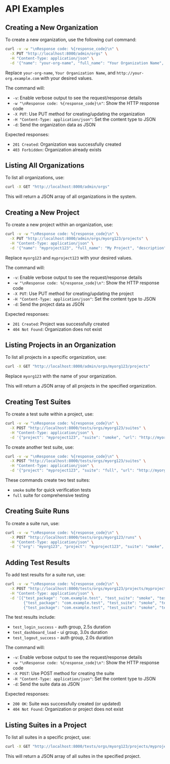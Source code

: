 # API Examples

## Creating a New Organization

To create a new organization, use the following curl command:

```bash
curl -v -w "\nResponse code: %{response_code}\n" \
  -X PUT "http://localhost:8000/admin/orgs" \
  -H "Content-Type: application/json" \
  -d '{"name": "your-org-name", "full_name": "Your Organization Name", "url": "http://your-org.example.com"}'
```

Replace `your-org-name`, `Your Organization Name`, and `http://your-org.example.com` with your desired values.

The command will:
- `-v`: Enable verbose output to see the request/response details
- `-w "\nResponse code: %{response_code}\n"`: Show the HTTP response code
- `-X PUT`: Use PUT method for creating/updating the organization
- `-H "Content-Type: application/json"`: Set the content type to JSON
- `-d`: Send the organization data as JSON

Expected responses:
- `201 Created`: Organization was successfully created
- `403 Forbidden`: Organization already exists

## Listing All Organizations

To list all organizations, use:

```bash
curl -X GET "http://localhost:8000/admin/orgs"
```

This will return a JSON array of all organizations in the system.

## Creating a New Project

To create a new project within an organization, use:

```bash
curl -v -w "\nResponse code: %{response_code}\n" \
  -X PUT "http://localhost:8000/admin/orgs/myorg123/projects" \
  -H "Content-Type: application/json" \
  -d '{"name": "myproject123", "full_name": "My Project", "description": "First project in organization", "url": "http://myproject123.example.com", "org": "myorg123"}'
```

Replace `myorg123` and `myproject123` with your desired values.

The command will:
- `-v`: Enable verbose output to see the request/response details
- `-w "\nResponse code: %{response_code}\n"`: Show the HTTP response code
- `-X PUT`: Use PUT method for creating/updating the project
- `-H "Content-Type: application/json"`: Set the content type to JSON
- `-d`: Send the project data as JSON

Expected responses:
- `201 Created`: Project was successfully created
- `404 Not Found`: Organization does not exist

## Listing Projects in an Organization

To list all projects in a specific organization, use:

```bash
curl -X GET "http://localhost:8000/admin/orgs/myorg123/projects"
```

Replace `myorg123` with the name of your organization.

This will return a JSON array of all projects in the specified organization.

## Creating Test Suites

To create a test suite within a project, use:

```bash
curl -v -w "\nResponse code: %{response_code}\n" \
  -X POST "http://localhost:8000/tests/orgs/myorg123/suites" \
  -H "Content-Type: application/json" \
  -d '{"project": "myproject123", "suite": "smoke", "url": "http://myorg123.example.com/suites/smoke", "org": "myorg123"}'
```

To create another test suite, use:

```bash
curl -v -w "\nResponse code: %{response_code}\n" \
  -X POST "http://localhost:8000/tests/orgs/myorg123/suites" \
  -H "Content-Type: application/json" \
  -d '{"project": "myproject123", "suite": "full", "url": "http://myorg123.example.com/suites/full", "org": "myorg123"}'
```

These commands create two test suites:
- `smoke` suite for quick verification tests
- `full` suite for comprehensive testing

## Creating Suite Runs

To create a suite run, use:

```bash
curl -v -w "\nResponse code: %{response_code}\n" \
  -X POST "http://localhost:8000/tests/orgs/myorg123/runs" \
  -H "Content-Type: application/json" \
  -d '{"org": "myorg123", "project": "myproject123", "suite": "smoke", "branch": "main", "run_id": 1, "status": "SUCCESS", "tstamp": "2025-05-05T15:42:00", "url": null, "commit": null, "pass_count": null, "fail_count": null, "skip_count": null, "total_count": null, "duration_sec": null, "ignore": false}'
```

## Adding Test Results

To add test results for a suite run, use:

```bash
curl -v -w "\nResponse code: %{response_code}\n" \
  -X POST "http://localhost:8000/tests/orgs/myorg123/projects/myproject123/suites/smoke/branches/main/runs/1/tests" \
  -H "Content-Type: application/json" \
  -d '[{"test_package": "com.example.test", "test_suite": "smoke", "test_case": "test_login_success", "test_config": "default", "result": "PASS", "test_group": "auth", "tstamp": "2025-05-05T15:42:01", "duration_ms": 2500, "stdout": "Login successful", "stderr": null, "error_stacktrace": null, "error_details": null, "skip_details": null},
        {"test_package": "com.example.test", "test_suite": "smoke", "test_case": "test_dashboard_load", "test_config": "default", "result": "PASS", "test_group": "ui", "tstamp": "2025-05-05T15:42:02", "duration_ms": 3000, "stdout": "Dashboard loaded successfully", "stderr": null, "error_stacktrace": null, "error_details": null, "skip_details": null},
        {"test_package": "com.example.test", "test_suite": "smoke", "test_case": "test_logout_success", "test_config": "default", "result": "PASS", "test_group": "auth", "tstamp": "2025-05-05T15:42:03", "duration_ms": 2000, "stdout": "Logout successful", "stderr": null, "error_stacktrace": null, "error_details": null, "skip_details": null}]'
```

The test results include:
- `test_login_success` - auth group, 2.5s duration
- `test_dashboard_load` - ui group, 3.0s duration
- `test_logout_success` - auth group, 2.0s duration

The command will:
- `-v`: Enable verbose output to see the request/response details
- `-w "\nResponse code: %{response_code}\n"`: Show the HTTP response code
- `-X POST`: Use POST method for creating the suite
- `-H "Content-Type: application/json"`: Set the content type to JSON
- `-d`: Send the suite data as JSON

Expected responses:
- `200 OK`: Suite was successfully created (or updated)
- `404 Not Found`: Organization or project does not exist

## Listing Suites in a Project

To list all suites in a specific project, use:

```bash
curl -X GET "http://localhost:8000/tests/orgs/myorg123/projects/myproject123/suites"
```

This will return a JSON array of all suites in the specified project.
